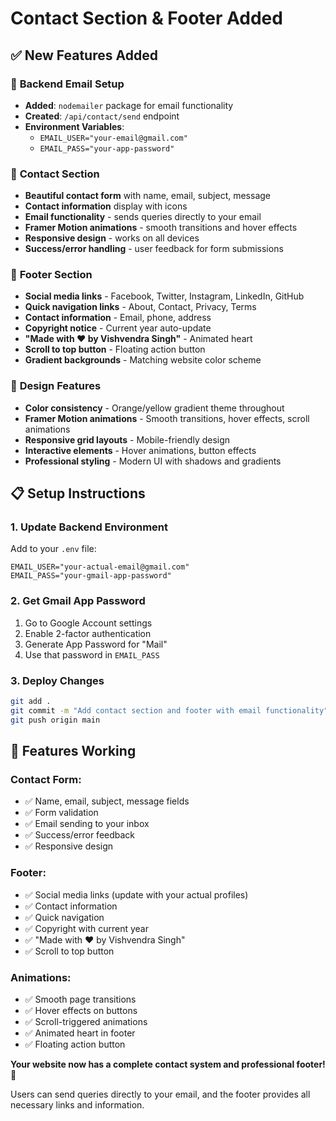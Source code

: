 # Contact Section & Footer Added

## ✅ New Features Added

### 🔧 **Backend Email Setup**
- **Added**: `nodemailer` package for email functionality
- **Created**: `/api/contact/send` endpoint
- **Environment Variables**: 
  - `EMAIL_USER="your-email@gmail.com"`
  - `EMAIL_PASS="your-app-password"`

### 📧 **Contact Section**
- **Beautiful contact form** with name, email, subject, message
- **Contact information** display with icons
- **Email functionality** - sends queries directly to your email
- **Framer Motion animations** - smooth transitions and hover effects
- **Responsive design** - works on all devices
- **Success/error handling** - user feedback for form submissions

### 🦶 **Footer Section**
- **Social media links** - Facebook, Twitter, Instagram, LinkedIn, GitHub
- **Quick navigation links** - About, Contact, Privacy, Terms
- **Contact information** - Email, phone, address
- **Copyright notice** - Current year auto-update
- **"Made with ❤️ by Vishvendra Singh"** - Animated heart
- **Scroll to top button** - Floating action button
- **Gradient backgrounds** - Matching website color scheme

### 🎨 **Design Features**
- **Color consistency** - Orange/yellow gradient theme throughout
- **Framer Motion animations** - Smooth transitions, hover effects, scroll animations
- **Responsive grid layouts** - Mobile-friendly design
- **Interactive elements** - Hover animations, button effects
- **Professional styling** - Modern UI with shadows and gradients

## 📋 **Setup Instructions**

### **1. Update Backend Environment**
Add to your `.env` file:
```env
EMAIL_USER="your-actual-email@gmail.com"
EMAIL_PASS="your-gmail-app-password"
```

### **2. Get Gmail App Password**
1. Go to Google Account settings
2. Enable 2-factor authentication
3. Generate App Password for "Mail"
4. Use that password in `EMAIL_PASS`

### **3. Deploy Changes**
```bash
git add .
git commit -m "Add contact section and footer with email functionality"
git push origin main
```

## 🎯 **Features Working**

### **Contact Form:**
- ✅ Name, email, subject, message fields
- ✅ Form validation
- ✅ Email sending to your inbox
- ✅ Success/error feedback
- ✅ Responsive design

### **Footer:**
- ✅ Social media links (update with your actual profiles)
- ✅ Contact information
- ✅ Quick navigation
- ✅ Copyright with current year
- ✅ "Made with ❤️ by Vishvendra Singh"
- ✅ Scroll to top button

### **Animations:**
- ✅ Smooth page transitions
- ✅ Hover effects on buttons
- ✅ Scroll-triggered animations
- ✅ Animated heart in footer
- ✅ Floating action button

**Your website now has a complete contact system and professional footer!** 🎉

Users can send queries directly to your email, and the footer provides all necessary links and information.